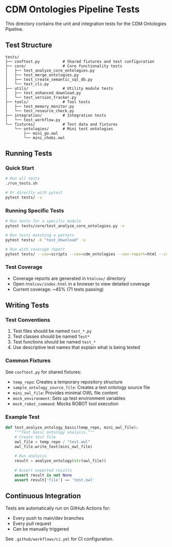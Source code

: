 # CDM Ontologies Pipeline Tests

This directory contains the unit and integration tests for the CDM Ontologies Pipeline.

## Test Structure

```
tests/
├── conftest.py          # Shared fixtures and test configuration
├── core/                # Core functionality tests
│   ├── test_analyze_core_ontologies.py
│   ├── test_merge_ontologies.py
│   ├── test_create_semantic_sql_db.py
│   └── test_cli.py
├── utils/               # Utility module tests
│   ├── test_enhanced_download.py
│   └── test_version_tracker.py
├── tools/               # Tool tests
│   ├── test_memory_monitor.py
│   └── test_resource_check.py
├── integration/         # Integration tests
│   └── test_workflow.py
└── fixtures/            # Test data and fixtures
    └── ontologies/      # Mini test ontologies
        ├── mini_go.owl
        └── mini_chebi.owl
```

## Running Tests

### Quick Start
```bash
# Run all tests
./run_tests.sh

# Or directly with pytest
pytest tests/ -v
```

### Running Specific Tests
```bash
# Run tests for a specific module
pytest tests/core/test_analyze_core_ontologies.py -v

# Run tests matching a pattern
pytest tests/ -k "test_download" -v

# Run with coverage report
pytest tests/ --cov=scripts --cov=cdm_ontologies --cov-report=html --cov-report=term-missing
```

### Test Coverage
- Coverage reports are generated in `htmlcov/` directory
- Open `htmlcov/index.html` in a browser to view detailed coverage
- Current coverage: ~45% (71 tests passing)

## Writing Tests

### Test Conventions
1. Test files should be named `test_*.py`
2. Test classes should be named `Test*`
3. Test functions should be named `test_*`
4. Use descriptive test names that explain what is being tested

### Common Fixtures
See `conftest.py` for shared fixtures:
- `temp_repo`: Creates a temporary repository structure
- `sample_ontology_source_file`: Creates a test ontology source file
- `mini_owl_file`: Provides minimal OWL file content
- `mock_environment`: Sets up test environment variables
- `mock_robot_command`: Mocks ROBOT tool execution

### Example Test
```python
def test_analyze_ontology_basic(temp_repo, mini_owl_file):
    """Test basic ontology analysis."""
    # Create test file
    owl_file = temp_repo / "test.owl"
    owl_file.write_text(mini_owl_file)
    
    # Run analysis
    result = analyze_ontology(str(owl_file))
    
    # Assert expected results
    assert result is not None
    assert result['file'] == 'test.owl'
```

## Continuous Integration
Tests are automatically run on GitHub Actions for:
- Every push to main/dev branches
- Every pull request
- Can be manually triggered

See `.github/workflows/ci.yml` for CI configuration.
